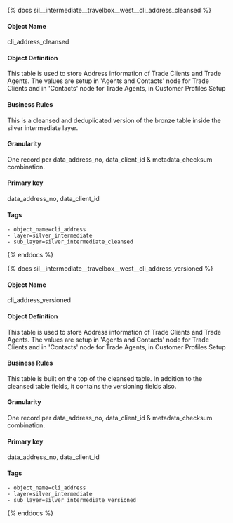 {% docs sil__intermediate__travelbox__west__cli_address_cleansed %}

#### Object Name
cli_address_cleansed

#### Object Definition
This table is used to store Address information of Trade Clients and Trade Agents.
The values are setup in &#39;Agents and Contacts&#39; node for Trade Clients and in &#39;Contacts&#39; node for Trade Agents, in Customer Profiles Setup

#### Business Rules
This is a cleansed and deduplicated version of the bronze table inside the silver intermediate layer.

#### Granularity
One record per data_address_no, data_client_id & metadata_checksum combination.

#### Primary key
data_address_no, data_client_id

#### Tags
    - object_name=cli_address
    - layer=silver_intermediate
    - sub_layer=silver_intermediate_cleansed

{% enddocs %}

{% docs sil__intermediate__travelbox__west__cli_address_versioned %}

#### Object Name
cli_address_versioned

#### Object Definition
This table is used to store Address information of Trade Clients and Trade Agents.
The values are setup in &#39;Agents and Contacts&#39; node for Trade Clients and in &#39;Contacts&#39; node for Trade Agents, in Customer Profiles Setup

#### Business Rules
This table is built on the top of the cleansed table. In addition to the cleansed table fields, it contains the versioning fields also.

#### Granularity
One record per data_address_no, data_client_id & metadata_checksum combination.

#### Primary key
data_address_no, data_client_id

#### Tags
    - object_name=cli_address
    - layer=silver_intermediate
    - sub_layer=silver_intermediate_versioned

{% enddocs %}
